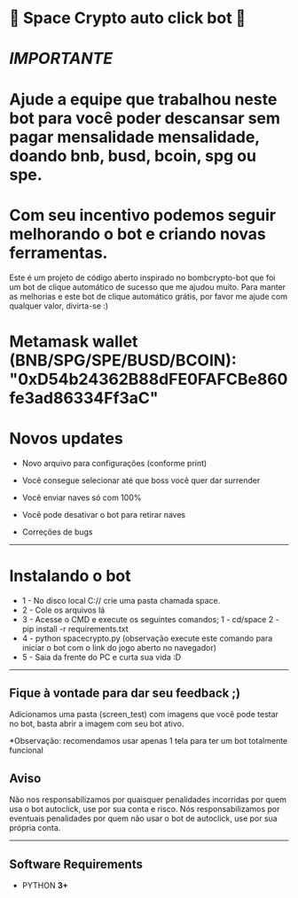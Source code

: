 # 🚀 Space Crypto auto click bot 🚀

# ***IMPORTANTE***
# Ajude a equipe que trabalhou neste bot para você poder descansar sem pagar mensalidade mensalidade, doando bnb, busd, bcoin, spg ou spe. 
# Com seu incentivo podemos seguir melhorando o bot e criando novas ferramentas. 

Este é um projeto de código aberto inspirado no bombcrypto-bot que foi um bot de clique automático de sucesso que me ajudou muito.
Para manter as melhorias e este bot de clique automático grátis, por favor me ajude com qualquer valor, divirta-se :)

# Metamask wallet (BNB/SPG/SPE/BUSD/BCOIN):  "0xD54b24362B88dFE0FAFCBe860fe3ad86334Ff3aC"

# Novos updates 

- Novo arquivo para configurações (conforme print)

- Você consegue selecionar até que boss você quer dar surrender

- Você enviar naves só com 100% 

- Você pode desativar o bot para retirar naves

- Correções de bugs 
---

# Instalando o bot

- 1 - No disco local C:// crie uma pasta chamada space.
- 2 - Cole os arquivos lá  
- 3 - Acesse o CMD e execute os seguintes comandos;
    1 - cd/space
    2 - pip install -r requirements.txt
- 4 - python spacecrypto.py (observação execute este comando para iniciar o bot com o link do jogo aberto no navegador)
- 5 - Saia da frente do PC e curta sua vida :D

---

Fique à vontade para dar seu feedback ;)
---
Adicionamos uma pasta (screen_test) com imagens que você pode testar no bot, basta abrir a imagem com seu bot ativo.

*Observação: recomendamos usar apenas 1 tela para ter um bot totalmente funcional

## Aviso

Não nos responsabilizamos por quaisquer penalidades incorridas por quem usa o bot autoclick, use por sua conta e risco.
Nós responsabilizamos por eventuais penalidades por quem não usar o bot de autoclick, use por sua própria conta.

---

## Software Requirements

- PYTHON **3+**
  </br>

